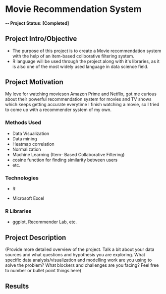 # Movie Recommendation System

#### -- Project Status: [Completed]

## Project Intro/Objective
- The purpose of this project is to create a Movie recommendation system with the help of an item-based collborative filtering system.
- R language will be used through the project along with it's libraries, as it is also one of the most widely used language in data science field.

## Project Motivation
My love for watching movieson Amazon Prime and Netflix, got me curious about their powerful recommendation system for movies and TV shows which keeps getting accurate everytime I finish watching a movie, so I tried to come up with a recommender system of my own.

### Methods Used
- Data Visualization
- Data mining
- Heatmap correlation
- Normalization
- Machine Learning (Item- Based Collaborative Filtering)
- cosine function for finding similarity between users
- etc.

### Technologies
* R 
- Microsoft Excel

### R Libraries
- ggplot, Recommender Lab, etc.

## Project Description
(Provide more detailed overview of the project.  Talk a bit about your data sources and what questions and hypothesis you are exploring. What specific data analysis/visualization and modelling work are you using to solve the problem? What blockers and challenges are you facing?  Feel free to number or bullet point things here)

## Results
